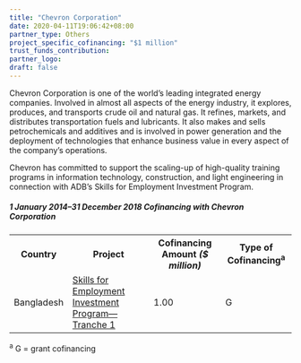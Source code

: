 ```yaml
---
title: "Chevron Corporation"
date: 2020-04-11T19:06:42+08:00
partner_type: Others
project_specific_cofinancing: "$1 million"
trust_funds_contribution: 
partner_logo:
draft: false
---
```


Chevron Corporation is one of the world’s leading integrated energy companies. Involved in almost all aspects of the energy industry, it explores, produces, and transports crude oil and natural gas. It refines, markets, and distributes transportation fuels and lubricants. It also makes and sells petrochemicals and additives and is involved in power generation and the deployment of technologies that enhance business value in every aspect of the company’s operations.  

Chevron has committed to support the scaling-up of high-quality training programs in information technology, construction, and light engineering in connection with ADB’s Skills for Employment Investment Program.  

##### _1 January 2014–31 December 2018_ Cofinancing with Chevron Corporation

<table class="table table-striped table-bordered">

<tr>
<th>Country</th>
<th>Project</th>
<th>Cofinancing Amount <em>($ million)</em></th>
<th>Type of Cofinancing<sup>a</sup></th>
</tr>
<tr>
<td>Bangladesh</td>
<td><a
href="https://www.adb.org/projects/42466-015/main" target="_blank">Skills
for Employment Investment Program—Tranche 1</a></td>
<td>1.00 </td>
<td>G</td>
</tr>
</table>


<p class="dr-footnote"><sup>a</sup> G = grant cofinancing</p>

